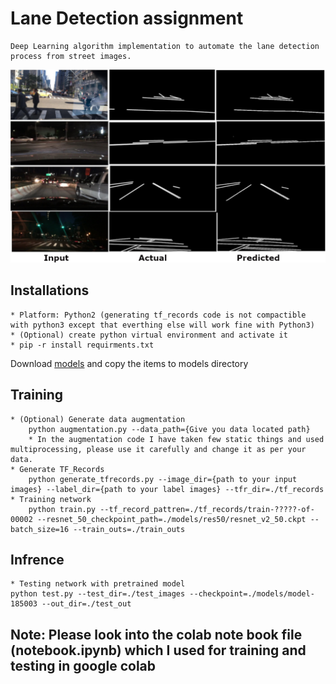 # Lane Detection assignment
	Deep Learning algorithm implementation to automate the lane detection process from street images.

![Teaser Image](https://github.com/chandra411/Lane-Detection/blob/master/models/out.jpg)

## Installations
	* Platform: Python2 (generating tf_records code is not compactible with python3 except that everthing else will work fine with Python3)
	* (Optional) create python virtual environment and activate it
	* pip -r install requirments.txt
Download [models](https://drive.google.com/drive/folders/1B3CYhD0oxkOcrXGXh7SRA1_dKIQgTAon?usp=sharing) and copy the items to models directory
## Training 
	* (Optional) Generate data augmentation 
		python augmentation.py --data_path={Give you data located path}
		* In the augmentation code I have taken few static things and used multiprocessing, please use it carefully and change it as per your data.
	* Generate TF_Records 
		python generate_tfrecords.py --image_dir={path to your input images} --label_dir={path to your label images} --tfr_dir=./tf_records
	* Training network
		python train.py --tf_record_pattren=./tf_records/train-?????-of-00002 --resnet_50_checkpoint_path=./models/res50/resnet_v2_50.ckpt --batch_size=16 --train_outs=./train_outs

## Infrence
	* Testing network with pretrained model
	python test.py --test_dir=./test_images --checkpoint=./models/model-185003 --out_dir=./test_out

## Note: Please look into the colab note book file (notebook.ipynb) which I used for training and testing in google colab



